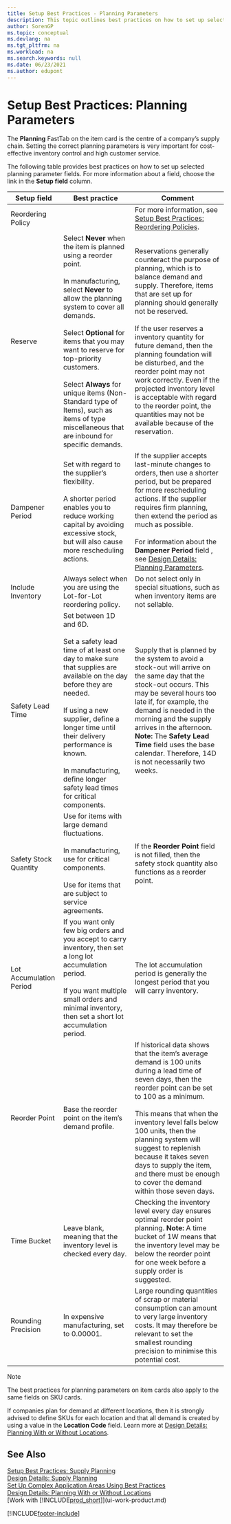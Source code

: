 ```yaml
---
title: Setup Best Practices - Planning Parameters
description: This topic outlines best practices on how to set up selected planning parameter fields with the Planning FastTab on the item card.
author: SorenGP
ms.topic: conceptual
ms.devlang: na
ms.tgt_pltfrm: na
ms.workload: na
ms.search.keywords: null
ms.date: 06/23/2021
ms.author: edupont
---
```

# <a name="setup-best-practices-planning-parameters"></a><a name="setup-best-practices-planning-parameters"></a>Setup Best Practices: Planning Parameters

The **Planning** FastTab on the item card is the centre of a company’s supply chain. Setting the correct planning parameters is very important for cost-effective inventory control and high customer service.  

 The following table provides best practices on how to set up selected planning parameter fields. For more information about a field, choose the link in the **Setup field** column.  

|Setup field|Best practice|Comment|  
|-----------------|-------------------|-------------|  
|Reordering Policy||For more information, see [Setup Best Practices: Reordering Policies](setup-best-practices-reordering-policies.md).|  
|Reserve|Select **Never** when the item is planned using a reorder point.<br /><br /> In manufacturing, select **Never** to allow the planning system to cover all demands.<br /><br /> Select **Optional** for items that you may want to reserve for top-priority customers.<br /><br /> Select **Always** for unique items (Non-Standard type of Items), such as items of type miscellaneous that are inbound for specific demands.|Reservations generally counteract the purpose of planning, which is to balance demand and supply. Therefore, items that are set up for planning should generally not be reserved.<br /><br /> If the user reserves a inventory quantity for future demand, then the planning foundation will be disturbed, and the reorder point may not work correctly. Even if the projected inventory level is acceptable with regard to the reorder point, the quantities may not be available because of the reservation.|  
|Dampener Period|Set with regard to the supplier’s flexibility.<br /><br /> A shorter period enables you to reduce working capital by avoiding excessive stock, but will also cause more rescheduling actions.|If the supplier accepts last-minute changes to orders, then use a shorter period, but be prepared for more rescheduling actions. If the supplier requires firm planning, then extend the period as much as possible.<br /><br /> For information about the **Dampener Period** field , see [Design Details: Planning Parameters](design-details-planning-parameters.md).|  
|Include Inventory|Always select when you are using the Lot-for-Lot reordering policy.|Do not select only in special situations, such as when inventory items are not sellable.|  
|Safety Lead Time|Set between 1D and 6D.<br /><br /> Set a safety lead time of at least one day to make sure that supplies are available on the day before they are needed.<br /><br /> If using a new supplier, define a longer time until their delivery performance is known.<br /><br /> In manufacturing, define longer safety lead times for critical components.|Supply that is planned by the system to avoid a stock-out will arrive on the same day that the stock-out occurs. This may be several hours too late if, for example, the demand is needed in the morning and the supply arrives in the afternoon. **Note:**  The **Safety Lead Time** field uses the base calendar. Therefore, 14D is not necessarily two weeks.|  
|Safety Stock Quantity|Use for items with large demand fluctuations.<br /><br /> In manufacturing, use for critical components.<br /><br /> Use for items that are subject to service agreements.|If the **Reorder Point** field is not filled, then the safety stock quantity also functions as a reorder point.|  
|Lot Accumulation Period|If you want only few big orders and you accept to carry inventory, then set a long lot accumulation period.<br /><br /> If you want multiple small orders and minimal inventory, then set a short lot accumulation period.|The lot accumulation period is generally the longest period that you will carry inventory.|  
|Reorder Point|Base the reorder point on the item’s demand profile.|If historical data shows that the item’s average demand is 100 units during a lead time of seven days, then the reorder point can be set to 100 as a minimum.<br /><br /> This means that when the inventory level falls below 100 units, then the planning system will suggest to replenish because it takes seven days to supply the item, and there must be enough to cover the demand within those seven days.|  
|Time Bucket|Leave blank, meaning that the inventory level is checked every day.|Checking the inventory level every day ensures optimal reorder point planning. **Note:**  A time bucket of 1W means that the inventory level may be below the reorder point for one week before a supply order is suggested.|  
|Rounding Precision|In expensive manufacturing, set to 0.00001.|Large rounding quantities of scrap or material consumption can amount to very large inventory costs. It may therefore be relevant to set the smallest rounding precision to minimise this potential cost.|  

> [!NOTE]  
> The best practices for planning parameters on item cards also apply to the same fields on SKU cards.  
>
> If companies plan for demand at different locations, then it is strongly advised to define SKUs for each location and that all demand is created by using a value in the **Location Code** field. Learn more at [Design Details: Planning With or Without Locations](production-planning-with-without-locations.md).  

## <a name="see-also"></a><a name="see-also"></a>See Also
[Setup Best Practices: Supply Planning](setup-best-practices-supply-planning.md)  
[Design Details: Supply Planning](design-details-supply-planning.md)  
[Set Up Complex Application Areas Using Best Practices](set-up-complex-application-areas-using-best-practices.md)  
[Design Details: Planning With or Without Locations](production-planning-with-without-locations.md)  
[Work with [!INCLUDE[prod_short](includes/prod_short.md)]](ui-work-product.md)


[!INCLUDE[footer-include](includes/footer-banner.md)]
